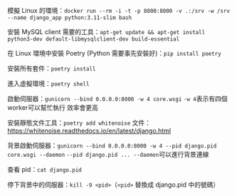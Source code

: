模擬 Linux 的環境：`docker run --rm -i -t -p 8000:8000 -v .:/srv -w /srv --name django_app python:3.11-slim bash`

安裝 MySQL client 需要的工具：`apt-get update && apt-get install python3-dev default-libmysqlclient-dev build-essential`

在 Linux 環境中安裝 Poetry (Python 需要事先安裝好)：`pip install poetry`

安裝所有套件：`poetry install`

進入虛擬環境：`poetry shell`

啟動伺服器：`gunicorn --bind 0.0.0.0:8000 -w 4 core.wsgi`
`-w 4`表示有四個worker可以幫忙執行 效率會更高

安裝靜態文件工具：`poetry add whitenoise`
文件：https://whitenoise.readthedocs.io/en/latest/django.html

背景啟動伺服器：`gunicorn --bind 0.0.0.0:8000 -w 4 --pid django.pid core.wsgi --daemon`
`--pid django.pid ... --daemon`可以進行背景連線

查看 pid：`cat django.pid`

停下背景中的伺服器：`kill -9 <pid>`（`<pid>` 替換成 django.pid 中的號碼）